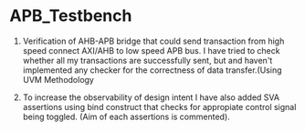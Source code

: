 # APB_Testbench

1) Verification of AHB-APB bridge that could send transaction from high speed connect AXI/AHB to low speed APB bus. I have tried to check whether all my transactions are successfully sent, but and haven't implemented any checker for the correctness of data transfer.(Using UVM Methodology

2) To increase the observability of design intent I have also added SVA assertions using bind construct that checks for appropiate control signal being toggled.
 (Aim of each assertions is commented).

